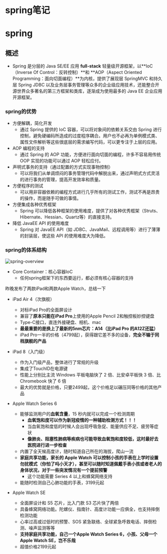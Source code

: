 # spring笔记

# spring

## 概述

- Spring 是分层的 Java SE/EE 应用 **full-stack** 轻量级开源框架，以**IoC（Inverse Of Control：反转控制）**和 **AOP（Aspect Oriented Programming：面向切面编程）**为内核，提供了展现层 SpringMVC 和持久层 Spring JDBC 以及业务层事务管理等众多的企业级应用技术，还能整合开源世界众多著名的第三方框架和类库，逐渐成为使用最多的 Java EE 企业应用开源框架。



### spring的优势

- 方便解耦，简化开发
  - 通过 Spring 提供的 IoC 容器，可以将对象间的依赖关系交由 Spring 进行控制，避免硬编码所造成的过度程序耦合。用户也不必再为单例模式类、属性文件解析等这些很底层的需求编写代码，可以更专注于上层的应用。
- AOP 编程的支持
  - 通过 Spring 的 AOP 功能，方便进行面向切面的编程，许多不容易用传统 OOP 实现的功能可以通过 AOP 轻松应付。
- 声明式事务的支持（通过配置的方式实现事物控制）
  - 可以将我们从单调烦闷的事务管理代码中解脱出来，通过声明式方式灵活的进行事务的管理，提高开发效率和质量。
- 方便程序的测试
  - 可以用非容器依赖的编程方式进行几乎所有的测试工作，测试不再是昂贵的操作，而是随手可做的事情。
- 方便集成各种优秀框架
  - Spring 可以降低各种框架的使用难度，提供了对各种优秀框架（Struts、Hibernate、Hessian、Quartz等）的直接支持。
- 降低 JavaEE API 的使用难度
  - Spring 对 JavaEE API（如 JDBC、JavaMail、远程调用等）进行了薄薄的封装层，使这些 API 的使用难度大为降低。



### spring的体系结构

![spring-overview](https://i.loli.net/2020/09/14/nOKyT9SZqPHeGzE.png)

- Core Container：核心容器IoC
  - 任何spring框架下的东西要运行，都必须有核心容器的支持





昨晚发布了两款iPad和两款Apple Watch，总结一下

- iPad Air 4（次旗舰）
  - 对标iPad Pro的全面屏设计
  - 兼容了**原本只能在iPad Pro**上使用的Apple Pencil 2和触控板妙控键盘
  - Type-C接口，直连外接硬盘、相机、mac
  - **最最重要的是换上了最新的5nm芯片：A14（比iPad Pro 的A12Z还猛）**
  - iPad Pro一半的价格（4799起），获得跟它差不多的设备，**完全不输于同档旗舰的产品**

- iPad 8（入门级）
  - 作为入门级产品，整体进行了常规的升级
  - 集成了TouchID在电源键
  - 性能上分别比主流 Windows 平板电脑快了 2 倍、比安卓平板快 3 倍、比 Chromebook 快了 6 倍
  - 最大的优势就是价格，只要2499起，这个价格足以碾压同等价格的其他产品
- Apple Watch Series 6
  - 能够监测用户的**血氧含量**，15 秒内就可以完成一个检测周期
    - **血氧饱和度可以作为新冠疫情的一种辅助检测方式！！！**
    - 当血氧饱和度低的时候人会出现呼吸急促、能量供应不足、疲劳等症状
    - **像肺炎、阻塞性肺病等疾病也可能导致血氧饱和度较低，这时最好去医院进行进一步检查**
  - 内置了全天候高度计，随时知道自己所在的海拔，爬山一流
  - **家庭共享功能，家长的 Apple Watch 可以控制小孩的手表在上学时设置勿扰模式（你怕了吗小天才），甚至可以随时知道佩戴手表小孩或者老人的身体状况，对于一些突发情况有一个提前预警**
    - 这个功能需要 Series 4 以上和蜂窝网络支持
  - 能随时检测自己心肺功能的手表，3199元起
- Apple Watch SE
  - 全面屏设计和 S5 芯片，比入门款 S3 芯片快了两倍
  - 具备蜂窝网络功能。陀螺仪、指南针、高度计功能一应俱全，也支持摔倒检测功能
  - 心率过高或过低时的预警、SOS 紧急联络、全球紧急呼救电话、摔倒检测、噪声监测等等
  - **支持家庭共享功能，自己一个Apple Watch Series 6，小孩、父母一个Apple Watch SE，岂不乐哉**
  - 超值价格2199元起







